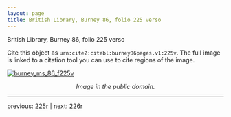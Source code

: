 ```yaml
---
layout: page
title: British Library, Burney 86, folio 225 verso
---
```


British Library, Burney 86, folio 225 verso

Cite this object as `urn:cite2:citebl:burney86pages.v1:225v`.  The full image is linked to a citation tool you can use to cite regions of the image.

[![burney_ms_86_f225v](http://www.homermultitext.org/iipsrv?IIIF=/project/homer/pyramidal/deepzoom/citebl/burney86imgs/v1/burney_ms_86_f225v.tif/full/800,/0/default.jpg)](http://www.homermultitext.org/ict2/?urn=urn:cite2:citebl:burney86imgs.v1:burney_ms_86_f225v) 

<p style="text-align: center; font-style: italic;">Image in the public domain.</p>

---

previous: [225r](../225r/) | next: [226r](../226r/)